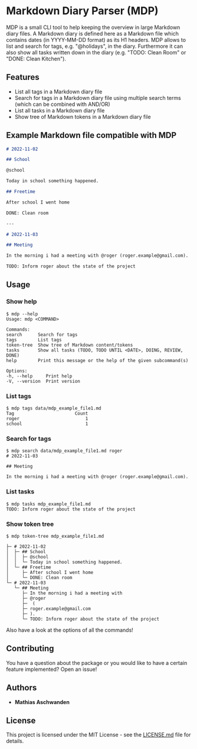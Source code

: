# Markdown Diary Parser (MDP)

MDP is a small CLI tool to help keeping the overview in large Markdown diary files. A
Markdown diary is defined here as a Markdown file which contains dates (in YYYY-MM-DD
format) as its H1 headers. MDP allows to list and search for tags, e.g. "@holidays",
in the diary. Furthermore it can also show all tasks written down in the diary (e.g.
"TODO: Clean Room" or "DONE: Clean Kitchen").

## Features
- List all tags in a Markdown diary file
- Search for tags in a Markdown diary file using multiple search terms (which can be combined with AND/OR)
- List all tasks in a Markdown diary file
- Show tree of Markdown tokens in a Markdown diary file

## Example Markdown file compatible with MDP

```markdown
# 2022-11-02

## School

@school

Today in school something happened.

## Freetime

After school I went home

DONE: Clean room

---

# 2022-11-03

## Meeting

In the morning i had a meeting with @roger (roger.example@gmail.com).

TODO: Inform roger about the state of the project
```

## Usage

### Show help

```
$ mdp --help 
Usage: mdp <COMMAND>

Commands:
search      Search for tags
tags        List tags
token-tree  Show tree of Markdown content/tokens
tasks       Show all tasks (TODO, TODO UNTIL <DATE>, DOING, REVIEW, DONE)
help        Print this message or the help of the given subcommand(s)

Options:
-h, --help     Print help
-V, --version  Print version
```

### List tags

``` 
$ mdp tags data/mdp_example_file1.md
Tag                       Count
roger                         1
school                        1
```

### Search for tags

```
$ mdp search data/mdp_example_file1.md roger
# 2022-11-03

## Meeting

In the morning i had a meeting with @roger (roger.example@gmail.com).
```

### List tasks

```
$ mdp tasks mdp_example_file1.md
TODO: Inform roger about the state of the project
```

### Show token tree

```
$ mdp token-tree mdp_example_file1.md

├─ # 2022-11-02
│  ├─ ## School
│  │  ├─ @school
│  │  └─ Today in school something happened.
│  └─ ## Freetime
│     ├─ After school I went home
│     └─ DONE: Clean room
└─ # 2022-11-03
   └─ ## Meeting
      ├─ In the morning i had a meeting with
      ├─ @roger
      ├─  (
      ├─ roger.example@gmail.com
      ├─ ).
      └─ TODO: Inform roger about the state of the project
```

Also have a look at the options of all the commands!

## Contributing
You have a question about the package or you would like to have a certain feature implemented? Open an issue!

## Authors

* **Mathias Aschwanden** 

## License

This project is licensed under the MIT License - see the [LICENSE.md](LICENSE.md) file for details.
